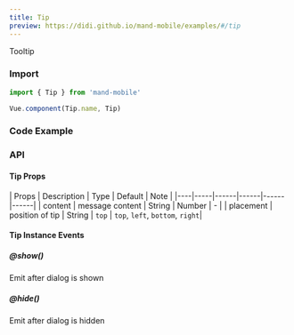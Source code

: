 ```yaml
---
title: Tip
preview: https://didi.github.io/mand-mobile/examples/#/tip
---
```


Tooltip

### Import

```javascript
import { Tip } from 'mand-mobile'

Vue.component(Tip.name, Tip)
```

### Code Example
<!-- DEMO -->

### API

#### Tip Props
| Props | Description | Type | Default | Note |
|----|-----|------|------|------|------|
| content | message content | String | Number | - |
| placement | position of tip | String | `top` | `top`, `left`, `bottom`, `right`|

#### Tip Instance Events

##### @show()
Emit after dialog is shown

##### @hide()
Emit after dialog is hidden
